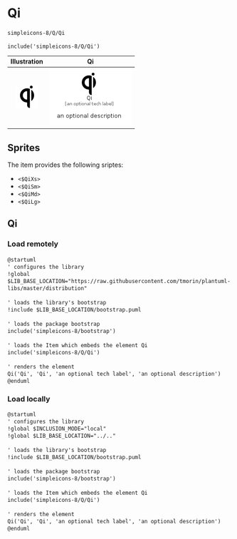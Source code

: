 # Qi


```text
simpleicons-8/Q/Qi
```

```text
include('simpleicons-8/Q/Qi')
```



| Illustration | Qi |
| :---: | :---: |
| ![illustration for Illustration](../../simpleicons-8/Q/Qi.png) | ![illustration for Qi](../../simpleicons-8/Q/Qi.Local.png) |



## Sprites
The item provides the following sriptes:

- `<$QiXs>`
- `<$QiSm>`
- `<$QiMd>`
- `<$QiLg>`





## Qi

### Load remotely
```plantuml
@startuml
' configures the library
!global $LIB_BASE_LOCATION="https://raw.githubusercontent.com/tmorin/plantuml-libs/master/distribution"

' loads the library's bootstrap
!include $LIB_BASE_LOCATION/bootstrap.puml

' loads the package bootstrap
include('simpleicons-8/bootstrap')

' loads the Item which embeds the element Qi
include('simpleicons-8/Q/Qi')

' renders the element
Qi('Qi', 'Qi', 'an optional tech label', 'an optional description')
@enduml
```

### Load locally
```plantuml
@startuml
' configures the library
!global $INCLUSION_MODE="local"
!global $LIB_BASE_LOCATION="../.."

' loads the library's bootstrap
!include $LIB_BASE_LOCATION/bootstrap.puml

' loads the package bootstrap
include('simpleicons-8/bootstrap')

' loads the Item which embeds the element Qi
include('simpleicons-8/Q/Qi')

' renders the element
Qi('Qi', 'Qi', 'an optional tech label', 'an optional description')
@enduml
```

